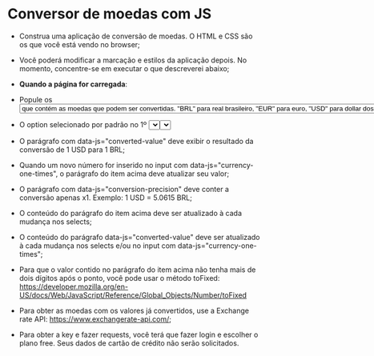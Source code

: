 # Conversor de moedas com JS

- Construa uma aplicação de conversão de moedas. O HTML e CSS são os que você está vendo no browser;
- Você poderá modificar a marcação e estilos da aplicação depois. No momento, concentre-se em executar o que descreverei abaixo;

- **Quando a página for carregada**: 

- Popule os <select> com tags <option> que contém as moedas que podem ser
  convertidas. "BRL" para real brasileiro, "EUR" para euro, "USD" para 
  dollar dos Estados Unidos, etc.

- O option selecionado por padrão no 1º <select> deve ser "USD" e o option
  no 2º <select> deve ser "BRL";

- O parágrafo com data-js="converted-value" deve exibir o resultado da 
  conversão de 1 USD para 1 BRL;

- Quando um novo número for inserido no input com 
  data-js="currency-one-times", o parágrafo do item acima deve atualizar 
  seu valor;

- O parágrafo com data-js="conversion-precision" deve conter a conversão 
  apenas x1. Exemplo: 1 USD = 5.0615 BRL;

- O conteúdo do parágrafo do item acima deve ser atualizado à cada 
  mudança nos selects;

- O conteúdo do parágrafo data-js="converted-value" deve ser atualizado à
  cada mudança nos selects e/ou no input com data-js="currency-one-times";

- Para que o valor contido no parágrafo do item acima não tenha mais de 
  dois dígitos após o ponto, você pode usar o método toFixed: 
  https://developer.mozilla.org/en-US/docs/Web/JavaScript/Reference/Global_Objects/Number/toFixed

- Para obter as moedas com os valores já convertidos, use a Exchange rate 
API: https://www.exchangerate-api.com/;

- Para obter a key e fazer requests, você terá que fazer login e escolher
  o plano free. Seus dados de cartão de crédito não serão solicitados.